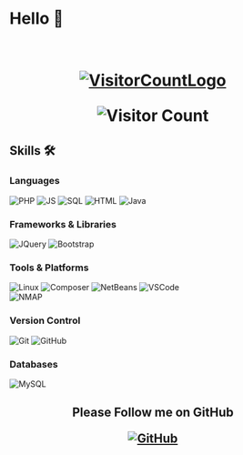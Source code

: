# Hello 👋

﻿<h1 align="center"> 
 <!--![StarsCount](https://img.shields.io/github/stars/leonxrdon?style=social)  -->
 
  [![VisitorCountLogo](https://img.shields.io/badge/Visitor%20Count-Yellow?style=social&logo=Github&logoColor=black&color=white)](https://github.com/cpp981)  
  
  ![Visitor Count](https://profile-counter.glitch.me/cpp981/count.svg) 
  
</h1>

## Skills 🛠️  
### Languages  
![PHP](https://img.shields.io/badge/PHP-blue?style=for-the-badge&logo=php&logoColor=white&color=6d629c) ![JS](https://img.shields.io/badge/JavaScript-yellow?style=for-the-badge&logo=JavaScript&logoColor=black&color=c7c222)
![SQL](https://img.shields.io/badge/SQL-yellow?style=for-the-badge&logo=sql&logoColor=black&color=1746a5)
![HTML](https://img.shields.io/badge/HTML5-Yellow?style=for-the-badge&logo=html5&logoColor=white&color=d16b1c)
![Java](https://img.shields.io/badge/Java-yellow?style=for-the-badge&logoColor=black&color=1723ad)  

### Frameworks & Libraries  
![JQuery](https://img.shields.io/badge/JQuery-yellow?style=for-the-badge&logo=JQuery&logoColor=black&color=226fd6) ![Bootstrap](https://img.shields.io/badge/Bootstrap-Yellow?style=for-the-badge&logo=Bootstrap&logoColor=white&color=6617d0)

### Tools & Platforms
![Linux](https://img.shields.io/badge/Linux-Yellow?style=for-the-badge&logo=Linux&logoColor=white&color=3a5cd1) ![Composer](https://img.shields.io/badge/Composer-yellow?style=for-the-badge&logo=composer&logoColor=white&color=814733) 
![NetBeans](https://img.shields.io/badge/NetBeans-yellow?style=for-the-badge&logo=apachenetbeanside&color=c5163b)
![VSCode](https://img.shields.io/badge/VSCode-Yellow?style=for-the-badge&logoColor=white&color=2581de)  
![NMAP](https://img.shields.io/badge/NMAP-yellow?style=for-the-badge&logo=Nmap&logoColor=white&color=575d61)

### Version Control  
![Git](https://img.shields.io/badge/Git-yellow?style=for-the-badge&logo=Git&logoColor=white&color=c34218) ![GitHub](https://img.shields.io/badge/GitHub-Yellow?style=for-the-badge&logo=GitHub&logoColor=white&color=black)

### Databases  
![MySQL](https://img.shields.io/badge/MySQL-yellow?style=for-the-badge&logo=MySQL&logoColor=white&color=4a94be)

<h2 align="center">  
 
 Please Follow me on GitHub

[![GitHub](https://img.shields.io/badge/GitHub-yellow?style=social&logo=GitHub&logoColor=black&color=white)](https://github.com/cpp981)
</h2>

<!--
**cpp981/cpp981** is a ✨ _special_ ✨ repository because its `README.md` (this file) appears on your GitHub profile.

Here are some ideas to get you started:

- 🔭 I’m currently working on ...
- 🌱 I’m currently learning ...
- 👯 I’m looking to collaborate on ...
- 🤔 I’m looking for help with ...
- 💬 Ask me about ...
- 📫 How to reach me: ...
- 😄 Pronouns: ...
- ⚡ Fun fact: ...
-->
